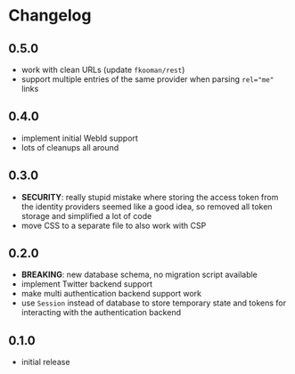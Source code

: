 # Changelog

## 0.5.0
- work with clean URLs (update `fkooman/rest`)
- support multiple entries of the same provider when parsing `rel="me"` links

## 0.4.0
- implement initial WebId support
- lots of cleanups all around

## 0.3.0
- **SECURITY**: really stupid mistake where storing the access token
  from the identity providers seemed like a good idea, so removed all
  token storage and simplified a lot of code
- move CSS to a separate file to also work with CSP

## 0.2.0
- **BREAKING**: new database schema, no migration script available
- implement Twitter backend support
- make multi authentication backend support work
- use `Session` instead of database to store temporary state and tokens for 
  interacting with the authentication backend

## 0.1.0
- initial release
